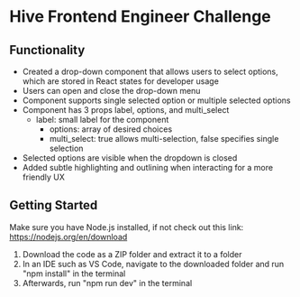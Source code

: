 # Hive Frontend Engineer Challenge



## Functionality
- Created a drop-down component that allows users to select options, which are stored in React states for developer usage
- Users can open and close the drop-down menu
- Component supports single selected option or multiple selected options
- Component has 3 props label, options, and multi_select
  - label: small label for the component
    - options: array of desired choices
    - multi_select: true allows multi-selection, false specifies single selection
- Selected options are visible when the dropdown is closed
- Added subtle highlighting and outlining when interacting for a more friendly UX

## Getting Started
Make sure you have Node.js installed, if not check out this link: https://nodejs.org/en/download
1. Download the code as a ZIP folder and extract it to a folder
2. In an IDE such as VS Code, navigate to the downloaded folder and run "npm install" in the terminal
3. Afterwards, run "npm run dev" in the terminal

